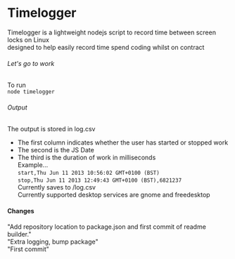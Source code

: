   
# Timelogger  
  
 Timelogger is a lightweight nodejs script to record time between screen locks on Linux  
designed to help easily record time spend coding whilst on contract  
  
###### Let's go to work  
  
 To run  
```node timelogger```  
  
###### Output  
  
The output is stored in log.csv  
*  The first column indicates whether the user has started or stopped work  
*  The second is the JS Date  
*  The third is the duration of work in milliseconds  
Example...  
```start,Thu Jun 11 2013 10:56:02 GMT+0100 (BST)```  
```stop,Thu Jun 11 2013 12:49:43 GMT+0100 (BST),6821237```  
Currently saves to /log.csv  
Currently supported desktop services are gnome and freedesktop  

#### Changes  

"Add repository location to package.json and first commit of readme builder."  
"Extra logging, bump package"  
"First commit"  
